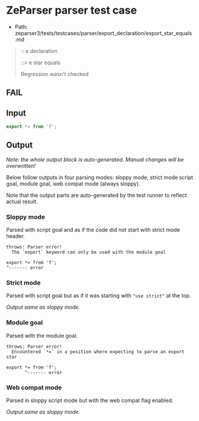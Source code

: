 # ZeParser parser test case

- Path: zeparser3/tests/testcases/parser/export_declaration/export_star_equals.md

> :: e  declaration
>
> ::> e  star equals
>
> Regression wasn't checked

## FAIL

## Input

`````js
export *= from 'f';
`````

## Output

_Note: the whole output block is auto-generated. Manual changes will be overwritten!_

Below follow outputs in four parsing modes: sloppy mode, strict mode script goal, module goal, web compat mode (always sloppy).

Note that the output parts are auto-generated by the test runner to reflect actual result.

### Sloppy mode

Parsed with script goal and as if the code did not start with strict mode header.

`````
throws: Parser error!
  The `export` keyword can only be used with the module goal

export *= from 'f';
^------- error
`````

### Strict mode

Parsed with script goal but as if it was starting with `"use strict"` at the top.

_Output same as sloppy mode._

### Module goal

Parsed with the module goal.

`````
throws: Parser error!
  Encountered `*=` in a position where expecting to parse an export star

export *= from 'f';
       ^------- error
`````


### Web compat mode

Parsed in sloppy script mode but with the web compat flag enabled.

_Output same as sloppy mode._
